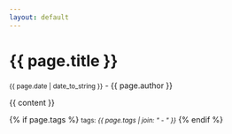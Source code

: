 ```yaml
---
layout: default
---
```

<h1>{{ page.title }}</h1>
<p class="view"><small>{{ page.date | date_to_string }}</small> - {{ page.author }}</p>

<p>{{ content }}</p>

{% if page.tags %}
  <small>tags: <em>{{ page.tags | join: "</em> - <em>" }}</em></small>
{% endif %}